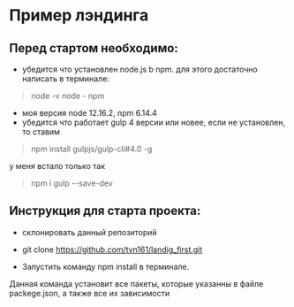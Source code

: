 # Пример лэндинга
## Перед стартом необходимо:

* убедится что установлен node.js b npm. для этого достаточно написать в терминале:
> node -v
> node - npm
* моя версия node 12.16.2, npm 6.14.4
* убедится что работает gulp 4 версии или новее, если не установлен, то ставим

> npm install gulpjs/gulp-cli#4.0 -g

у меня встало только так
>npm i gulp --save-dev

## Инструкция для старта проекта:
* склонировать данный репозиторий
* git clone https://github.com/tvn161/landig_first.git

* Запустить команду npm install  в терминале. 

Данная команда установит все пакеты, которые указанны в файле packege.json, а также все их зависимости